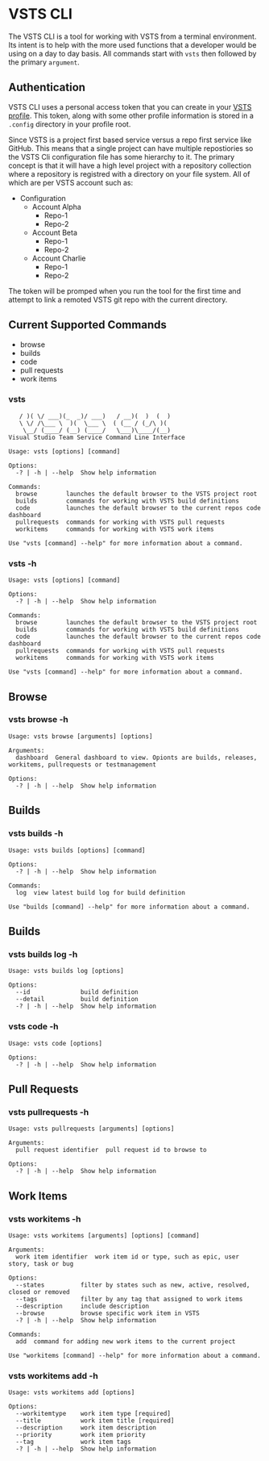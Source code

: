# VSTS CLI

The VSTS CLI is a tool for working with VSTS from a terminal environment. Its intent is to help with the more used functions that a developer would be using on a day to day basis. All commands start with `vsts` then followed by the primary `argument`.

## Authentication

VSTS CLI uses a personal access token that you can create in your [VSTS profile](https://www.visualstudio.com/en-us/docs/setup-admin/team-services/use-personal-access-tokens-to-authenticate). This token, along with some other profile information is stored in a `.config` directory in your profile root.

Since VSTS is a project first based service versus a repo first service like GitHub. This means that a single project can have multiple repostiories so the VSTS Cli configuration file has some hierarchy to it. The primary concept is that it will have a high level project with a repository collection where a repository is registred with a directory on your file system. All of which are per VSTS account such as:

- Configuration
  - Account Alpha
    - Repo-1
    - Repo-2
  - Account Beta
    - Repo-1
    - Repo-2
  - Account Charlie
    - Repo-1
    - Repo-2

The token will be promped when you run the tool for the first time and attempt to link a remoted VSTS git repo with the current directory.

## Current Supported Commands

- browse
- builds
- code
- pull requests
- work items

### vsts 
```    _  _  ____  ____  ____     ___  __    __ 
   / )( \/ ___)(_  _)/ ___)   / __)(  )  (  )
   \ \/ /\___ \  )(  \___ \  ( (__ / (_/\ )( 
    \__/ (____/ (__) (____/   \___)\____/(__)
Visual Studio Team Service Command Line Interface

Usage: vsts [options] [command]

Options:
  -? | -h | --help  Show help information

Commands:
  browse        launches the default browser to the VSTS project root
  builds        commands for working with VSTS build definitions
  code          launches the default browser to the current repos code dashboard
  pullrequests  commands for working with VSTS pull requests
  workitems     commands for working with VSTS work items

Use "vsts [command] --help" for more information about a command.
```
### vsts -h
```
Usage: vsts [options] [command]

Options:
  -? | -h | --help  Show help information

Commands:
  browse        launches the default browser to the VSTS project root
  builds        commands for working with VSTS build definitions
  code          launches the default browser to the current repos code dashboard
  pullrequests  commands for working with VSTS pull requests
  workitems     commands for working with VSTS work items

Use "vsts [command] --help" for more information about a command.
```
## Browse
### vsts browse -h
```
Usage: vsts browse [arguments] [options]

Arguments:
  dashboard  General dashboard to view. Opionts are builds, releases, workitems, pullrequests or testmanagement

Options:
  -? | -h | --help  Show help information
```
## Builds
### vsts builds -h
```
Usage: vsts builds [options] [command]

Options:
  -? | -h | --help  Show help information

Commands:
  log  view latest build log for build definition

Use "builds [command] --help" for more information about a command.
```
## Builds
### vsts builds log -h
```
Usage: vsts builds log [options]

Options:
  --id              build definition
  --detail          build definition
  -? | -h | --help  Show help information
```
### vsts code -h
```
Usage: vsts code [options]

Options:
  -? | -h | --help  Show help information
```
## Pull Requests
### vsts pullrequests -h
```
Usage: vsts pullrequests [arguments] [options]

Arguments:
  pull request identifier  pull request id to browse to

Options:
  -? | -h | --help  Show help information
```
## Work Items
### vsts workitems -h
```
Usage: vsts workitems [arguments] [options] [command]

Arguments:
  work item identifier  work item id or type, such as epic, user story, task or bug

Options:
  --states          filter by states such as new, active, resolved, closed or removed
  --tags            filter by any tag that assigned to work items
  --description     include description
  --browse          browse specific work item in VSTS
  -? | -h | --help  Show help information

Commands:
  add  command for adding new work items to the current project

Use "workitems [command] --help" for more information about a command.
```
### vsts workitems add -h
```
Usage: vsts workitems add [options]

Options:
  --workitemtype    work item type [required]
  --title           work item title [required] 
  --description     work item description
  --priority        work item priority
  --tag             work item tags
  -? | -h | --help  Show help information
```
